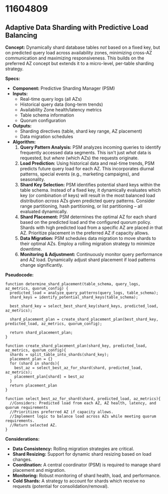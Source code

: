 # 11604809

## Adaptive Data Sharding with Predictive Load Balancing

**Concept:** Dynamically shard database tables *not* based on a fixed key, but on predicted query load across availability zones, minimizing cross-AZ communication and maximizing responsiveness. This builds on the preferred AZ concept but extends it to a micro-level, per-table sharding strategy.

**Specs:**

*   **Component:** Predictive Sharding Manager (PSM)
*   **Inputs:**
    *   Real-time query logs (all AZs)
    *   Historical query data (long-term trends)
    *   Availability Zone health/latency metrics
    *   Table schema information
    *   Quorum configuration
*   **Outputs:**
    *   Sharding directives (table, shard key range, AZ placement)
    *   Data migration schedules
*   **Algorithm:**
    1.  **Query Pattern Analysis:** PSM analyzes incoming queries to identify frequently accessed data segments. This isn't just *what* data is requested, but *where* (which AZs) the requests originate.
    2.  **Load Prediction:**  Using historical data and real-time trends, PSM predicts future query load for each AZ. This incorporates diurnal patterns, special events (e.g., marketing campaigns), and seasonality.
    3.  **Shard Key Selection:** PSM identifies potential shard keys within the table schema.  Instead of a fixed key, it dynamically evaluates which key (or combination of keys) will result in the most balanced load distribution *across* AZs given predicted query patterns.  Consider range partitioning, hash partitioning, or list partitioning – all evaluated dynamically.
    4.  **Shard Placement:**  PSM determines the optimal AZ for each shard based on the predicted load and the configured quorum policy. Shards with high predicted load from a specific AZ are placed *in* that AZ. Prioritize placement in the preferred AZ if capacity allows.
    5.  **Data Migration:** PSM schedules data migration to move shards to their optimal AZs. Employ a rolling migration strategy to minimize downtime.
    6.  **Monitoring & Adjustment:** Continuously monitor query performance and AZ load.  Dynamically adjust shard placement if load patterns change significantly.

**Pseudocode:**

```
function determine_shard_placement(table_schema, query_logs, az_metrics, quorum_config) {
  predicted_load = analyze_query_patterns(query_logs, table_schema);
  shard_keys = identify_potential_shard_keys(table_schema);

  best_shard_key = select_best_shard_key(shard_keys, predicted_load, az_metrics);

  shard_placement_plan = create_shard_placement_plan(best_shard_key, predicted_load, az_metrics, quorum_config);

  return shard_placement_plan;
}

function create_shard_placement_plan(shard_key, predicted_load, az_metrics, quorum_config){
  shards = split_table_into_shards(shard_key);
  placement_plan = {}
  for (shard in shards){
    best_az = select_best_az_for_shard(shard, predicted_load, az_metrics);
    placement_plan[shard] = best_az
  }
  return placement_plan
}

function select_best_az_for_shard(shard, predicted_load, az_metrics){
  //Considers: Predicted load from each AZ, AZ health, latency, and quorum requirements
  //Prioritizes preferred AZ if capacity allows.
  //Implement logic to balance load across AZs while meeting quorum requirements.
  //Return selected AZ.
}

```

**Considerations:**

*   **Data Consistency:** Rolling migration strategies are critical.
*   **Shard Resizing:** Support for dynamic shard resizing based on load changes.
*   **Coordination:** A central coordinator (PSM) is required to manage shard placement and migration.
*   **Monitoring:** Robust monitoring of shard health, load, and performance.
*   **Cold Shards:** A strategy to account for shards which receive no requests (potential for consolidation/removal).